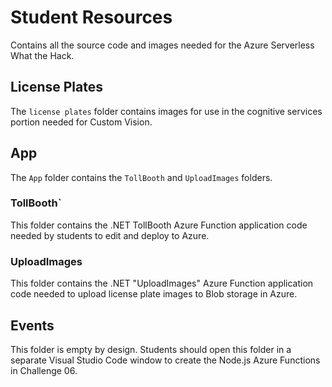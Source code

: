 # Student Resources
Contains all the source code and images needed for the Azure Serverless What the Hack.

## License Plates
The `license plates` folder contains images for use in the cognitive services portion needed for Custom Vision.

## App
The `App` folder contains the `TollBooth` and `UploadImages` folders.

### TollBooth`
This folder contains the .NET TollBooth Azure Function application code needed by students to edit and deploy to Azure.  

### UploadImages

This folder contains the .NET "UploadImages" Azure Function application code needed to upload license plate images to Blob storage in Azure. 

## Events

This folder is empty by design. Students should open this folder in a separate Visual Studio Code window to create the Node.js Azure Functions in Challenge 06.
